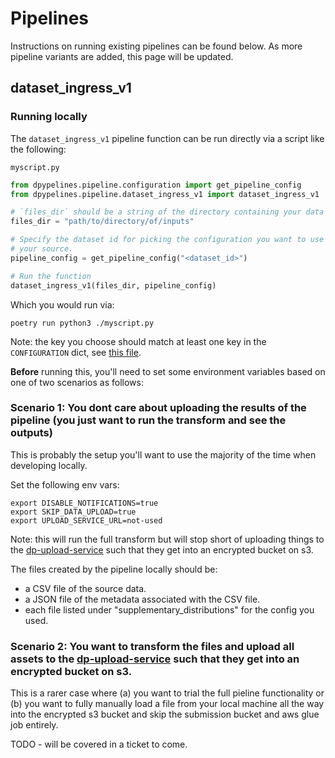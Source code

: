 # Pipelines

Instructions on running existing pipelines can be found below. As more pipeline variants are added, this page will be updated.

## dataset_ingress_v1

### Running locally

The `dataset_ingress_v1` pipeline function can be run directly via a script like the following:

`myscript.py`
```python
from dpypelines.pipeline.configuration import get_pipeline_config
from dpypelines.pipeline.dataset_ingress_v1 import dataset_ingress_v1

# `files_dir` should be a string of the directory containing your data source(s)
files_dir = "path/to/directory/of/inputs"

# Specify the dataset id for picking the configuration you want to use for
# your source.
pipeline_config = get_pipeline_config("<dataset_id>")

# Run the function
dataset_ingress_v1(files_dir, pipeline_config)
```

Which you would run via:

```
poetry run python3 ./myscript.py
```

Note: the key you choose should match at least one key in the `CONFIGURATION` dict, see [this file](https://github.com/ONSdigital/dp-data-pipelines/blob/sandbox/dpypelines/pipeline/configuration.py).

**Before** running this, you'll need to set some environment variables based on one of two scenarios as follows:

### Scenario 1: You dont care about uploading the results of the pipeline (you just want to run the transform and see the outputs)

This is probably the setup you'll want to use the majority of the time when developing locally.

Set the following env vars:

```
export DISABLE_NOTIFICATIONS=true
export SKIP_DATA_UPLOAD=true
export UPLOAD_SERVICE_URL=not-used
```

Note: this will run the full transform but will stop short of uploading things to the [dp-upload-service](https://github.com/ONSdigital/dp-upload-service) such that they get into an encrypted bucket on s3.

The files created by the pipeline locally should be:

- a CSV file of the source data.
- a JSON file of the metadata associated with the CSV file.
- each file listed under "supplementary_distributions" for the config you used.


### Scenario 2: You want to transform the files and upload all assets to the [dp-upload-service](https://github.com/ONSdigital/dp-upload-service) such that they get into an encrypted bucket on s3.

This is a rarer case where (a) you want to trial the full pieline functionality or (b) you want to fully manually load a file from your local machine all the way into the encrypted s3 bucket and skip the submission bucket and aws glue job entirely.

TODO - will be covered in a ticket to come.